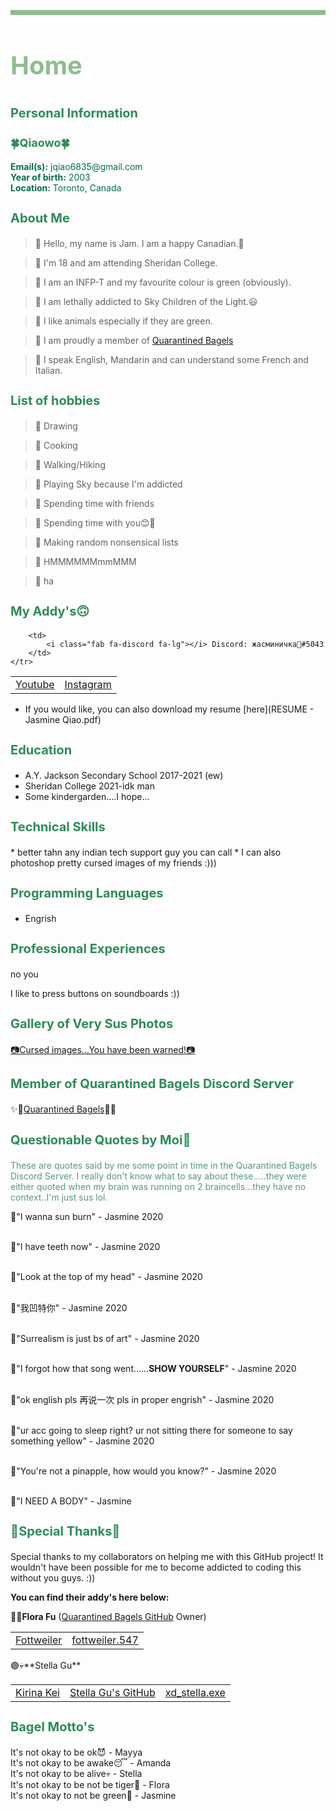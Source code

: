 <p style="border:4px solid DarkSeaGreen;"></p>
<h1 style="font-size:40px;"><p style="color:DarkSeaGreen;">Home</p></h1>

<script src="https://kit.fontawesome.com/6d173168d3.js" crossorigin="anonymous"></script>

<h1 style="font-size:20px;"><p style="color:#2E8B57;">Personal Information</p></h1>

<h1 style="font-size:18px;"><p style="color:#2E8B57;">🍀Qiaowo🍀</p></h1>

<p style="color:#007045;">
<b>Email(s):</b> jqiao6835@gmail.com 
<br>
<b>Year of birth:</b> 2003
<br>
<b>Location:</b> Toronto, Canada
</p>


<h1 style="font-size:20px;"><p style="color:#2E8B57;">About Me</p></h1>

>🌿 Hello, my name is Jam. I am a happy Canadian.🍁

>🌿 I'm 18 and am attending Sheridan College.

>🌿 I am an INFP-T and my favourite colour is green (obviously).

>🌿 I am lethally addicted to Sky Children of the Light.😃

>🌿 I like animals especially if they are green.

>🌿 I am proudly a member of <a href="https://yfsufate.github.io/Bagels/" target="blank">Quarantined Bagels</a>

>🌿 I speak English, Mandarin and can understand some French and Italian.



<h1 style="font-size:20px;"><p style="color:#2E8B57;">List of hobbies</p></h1>

>💚 Drawing

>💚 Cooking

>💚 Walking/Hiking

>💚 Playing Sky because I'm addicted

>💚 Spending time with friends

>💚 Spending time with you😊💖

>💚 Making random nonsensical lists

>💚 HMMMMMMmmMMM

>💚 ha
</p>

<h1 style="font-size:20px;"><p style="color:#2E8B57;">My Addy's🙃</p></h1>

<table>
    <tr>
        <td>
            <a href="https://www.youtube.com/channel/UCKW-d_GlZ-sblBa18tChqbw" target="blank"><i class="fab fa-youtube fa-lg"></i> Youtube</a>
        </td>
        <td>
            <a href="https://www.instagram.com/jqwq_art/" target="blank"><i class="fab fa-instagram fa-lg"></i> Instagram</a>
        </td>
        
        <td>
            <i class="fab fa-discord fa-lg"></i> Discord: жасминичка💚#5043
        </td>
    </tr>
</table>

* <i class="fas fa-file fa-lg"></i> If you would like, you can also download my resume [here](RESUME - Jasmine Qiao.pdf)


<h1 style="font-size:20px;"><p style="color:#2E8B57;">Education</p></h1>

* A.Y. Jackson Secondary School 2017-2021 (ew)
* Sheridan College 2021-idk man
* Some kindergarden....I hope...

<h1 style="font-size:20px;"><p style="color:#2E8B57;">Technical Skills</p></h1>
* better tahn any indian tech support guy you can call
* I can also photoshop pretty cursed images of my friends :)))

<h1 style="font-size:20px;"><p style="color:#2E8B57;">Programming Languages</p></h1>

* Engrish

<h1 style="font-size:20px;"><p style="color:#2E8B57;">Professional Experiences</p></h1>

no you

I like to press buttons on soundboards :))

<h1 style="font-size:20px;"><p style="color:#2E8B57;">Gallery of Very Sus Photos</p></h1>

[📷Cursed images...You have been warned!📷](/photo.md)

<h1 style="font-size:20px;"><p style="color:#2E8B57;">Member of Quarantined Bagels Discord Server</p></h1>

✨🥯<a href="https://discord.gg/PZaPX5Mt" target="blank">Quarantined Bagels</a>🥯✨

<h1 style="font-size:20px;"><p style="color:#2E8B57;">Questionable Quotes by Moi🙂</p></h1>

<p style="color:#5b9584;">
These are quotes said by me some point in time in the Quarantined Bagels Discord Server. I really don't know what to say about these.....they were either quoted when my brain was running on 2 braincells...they have no context..I'm just sus lol. 
</p>

<p style="color:#e45882;">

🌷"I wanna sun burn" - Jasmine 2020
<br>
<br>

🌷"I have teeth now" - Jasmine 2020
<br>
<br>

🌷"Look at the top of my head" - Jasmine 2020
<br>
<br>

🌷"我凹特你" - Jasmine 2020
<br>
<br>

🌷"Surrealism is just bs of art" - Jasmine 2020
<br>
<br>

🌷"I forgot how that song went......<b>SHOW YOURSELF</b>" - Jasmine 2020
<br>
<br>

🌷"ok english pls 再说一次 pls in proper engrish" - Jasmine 2020
<br>
<br>

🌷"ur acc going to sleep right? ur not sitting there for someone to say something yellow" - Jasmine 2020
<br>
<br>

🌷"You're not a pinapple, how would you know?" - Jasmine 2020
<br>
<br>

🌷"I NEED A BODY" - Jasmine
</p>

<h1 style="font-size:20px;"><p style="color:#2E8B57;">🙌Special Thanks🙌</p></h1>

Special thanks to my collaborators on helping me with this GitHub project! It wouldn't have been possible for me to become addicted to coding this without you guys. :))

**You can find their addy's here below:**

🔵🐯**Flora Fu** (<a href="https://yfsufate.github.io/Bagels/" target="blank">Quarantined Bagels GitHub</a> Owner)
<table>
    <tr>
        <td>
            <a href="https://www.youtube.com/channel/UCVTp-rIWyMLWFYJ6vrX54LA" target="blank"><i class="fab fa-youtube fa-lg"></i>Fottweiler</a>
        </td>
        <td>
            <a href="https://www.instagram.com/fottweiler.547/" target="blank"><i class="fab fa-instagram fa-lg"></i> fottweiler.547</a>
        </td>
    </tr>
</table>
🟣💀**Stella Gu**
<table>
    <tr>
        <td>
            <a href="https://www.youtube.com/channel/UC6NqBvwkPs07OJ7uaZHf0XA" target="blank"><i class="fab fa-youtube fa-lg"></i>Kirina Kei</a>
        </td>
        <td>
            <a href="https://stella-gu.github.io/" target="blank"><i class="fab fa-github fa-lg"></i>Stella Gu's GitHub</a>
        </td>
        <td>
            <a href="https://www.instagram.com/xd_stella.exe/" target="blank"><i class="fab fa-instagram fa-lg"></i>xd_stella.exe</a>
        </td>
     </tr>
</table>


<p>
<h1 style="font-size:20px;"><p style="color:#2E8B57;">Bagel Motto's</p></h1>
It's not okay to be ok😈 - Mayya
<br>
It's not okay to be awake😴 - Amanda
<br>
It's not okay to be alive💀 - Stella
<br>
It's not okay to be not be tiger🐯 - Flora
<br>
It's not okay to not be green💚 - Jasmine
</p>